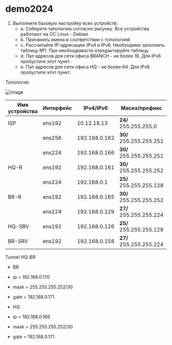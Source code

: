 # demo2024
1. Выполните базовую настройку всех устройств:
     - a. Соберите тапологию согласно рисунку. Все устройства работают на ОС Linux - Debian
     - b. Присвоить имена в соответствии с топологией
     - c. Рассчитайте IP-адресацию IPv4 и IPv6. Необходимо заполнить таблицу №1. При необходимости отредактируйте таблицу.
     - d. Пул адресов для сети офиса BRANCH - не более 16. Для IPv6 пропустите этот пункт.
     - e. Пул адресов для сети офиса HQ - не более 64. Для IPv6 пропустите этот пункт.

Топология:


![image](https://github.com/KiRL132/demo2024/assets/148869565/5c257449-55cf-4184-9c70-52fdbb5722dc)

| Имя устройства | Интерфейс | IPv4/IPv6 | Маска/префикс | Шлюз |
| ----------- | ----------- | ----------- | ----------- | ----------- |
| ISP         | ens192         | 10.12.18.13      | **24/** 255.255.255.0      |  10.12.13.254  |
|             | ens256         | 192.168.0.162    | **30/** 255.255.255.252    |    |
|             | ens224         | 192.168.0.166    | **30/** 255.255.255.252    |    |
| HQ-R        | ens192         | 192.168.0.161    | **30/** 255.255.255.252    |  192.168.0.162  |
|             | ens224         | 192.168.0.1      | **25/** 255.255.255.128    |    |
| BR-R        | ens192         | 192.168.0.165    | **30/** 255.255.255.252    |  192.168.0.166  |
|             | ens224         | 192.168.0.129    | **27/** 255.255.255.224    |    |
| HQ-SRV      | ens192         | 192.168.0.126    | **25/** 255.255.255.128    |  192.168.0.1  |
| BR-SRV      | ens192         | 192.168.0.158    | **27/** 255.255.255.224    |  192.168.0.129  |


Tunnel HQ-BR
- BR 
- ip = 192.168.0.170
- mask = 255.255.255.252/30
- gate = 192.168.0.171

- HQ
- ip = 192.168.0.169
- mask = 255.255.255.252/30
- gate = 192.168.0.171





















